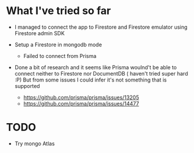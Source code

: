 # What I've tried so far
- I managed to connect the app to Firestore and Firestore emulator using Firestore admin SDK

- Setup a Firestore in mongodb mode
    - Failed to connect from Prisma

- Done a bit of research and it seems like Prisma woulnd't be able to connect neither to Firestore nor DocumentDB ( haven't tried super hard :P)
  But from some issues I could infer it's not something that is supported
  - https://github.com/prisma/prisma/issues/13205
  - https://github.com/prisma/prisma/issues/14477




# TODO
- Try mongo Atlas